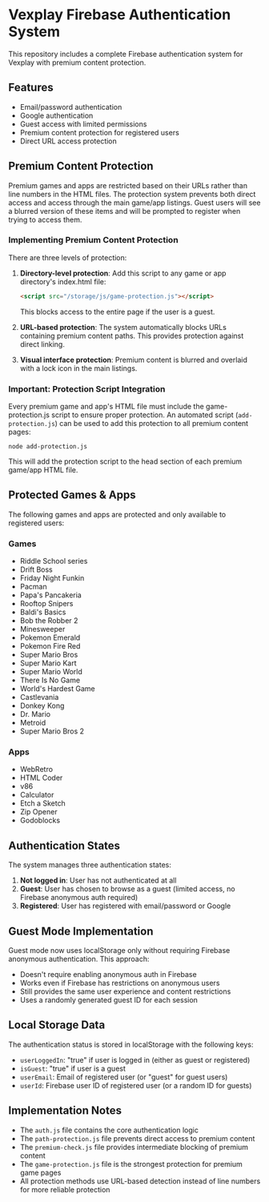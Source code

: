 # Vexplay Firebase Authentication System

This repository includes a complete Firebase authentication system for Vexplay with premium content protection.

## Features

- Email/password authentication
- Google authentication
- Guest access with limited permissions
- Premium content protection for registered users
- Direct URL access protection

## Premium Content Protection

Premium games and apps are restricted based on their URLs rather than line numbers in the HTML files. The protection system prevents both direct access and access through the main game/app listings. Guest users will see a blurred version of these items and will be prompted to register when trying to access them.

### Implementing Premium Content Protection

There are three levels of protection:

1. **Directory-level protection**: Add this script to any game or app directory's index.html file:
   ```html
   <script src="/storage/js/game-protection.js"></script>
   ```
   This blocks access to the entire page if the user is a guest.

2. **URL-based protection**: The system automatically blocks URLs containing premium content paths. This provides protection against direct linking.

3. **Visual interface protection**: Premium content is blurred and overlaid with a lock icon in the main listings.

### Important: Protection Script Integration

Every premium game and app's HTML file must include the game-protection.js script to ensure proper protection. An automated script (`add-protection.js`) can be used to add this protection to all premium content pages:

```
node add-protection.js
```

This will add the protection script to the head section of each premium game/app HTML file.

## Protected Games & Apps

The following games and apps are protected and only available to registered users:

### Games
- Riddle School series
- Drift Boss
- Friday Night Funkin
- Pacman
- Papa's Pancakeria
- Rooftop Snipers
- Baldi's Basics
- Bob the Robber 2
- Minesweeper
- Pokemon Emerald
- Pokemon Fire Red
- Super Mario Bros
- Super Mario Kart
- Super Mario World
- There Is No Game
- World's Hardest Game
- Castlevania
- Donkey Kong
- Dr. Mario
- Metroid
- Super Mario Bros 2

### Apps
- WebRetro
- HTML Coder
- v86
- Calculator
- Etch a Sketch
- Zip Opener
- Godoblocks

## Authentication States

The system manages three authentication states:

1. **Not logged in**: User has not authenticated at all
2. **Guest**: User has chosen to browse as a guest (limited access, no Firebase anonymous auth required)
3. **Registered**: User has registered with email/password or Google

## Guest Mode Implementation

Guest mode now uses localStorage only without requiring Firebase anonymous authentication. This approach:
- Doesn't require enabling anonymous auth in Firebase
- Works even if Firebase has restrictions on anonymous users
- Still provides the same user experience and content restrictions
- Uses a randomly generated guest ID for each session

## Local Storage Data

The authentication status is stored in localStorage with the following keys:

- `userLoggedIn`: "true" if user is logged in (either as guest or registered)
- `isGuest`: "true" if user is a guest
- `userEmail`: Email of registered user (or "guest" for guest users)
- `userId`: Firebase user ID of registered user (or a random ID for guests)

## Implementation Notes

- The `auth.js` file contains the core authentication logic
- The `path-protection.js` file prevents direct access to premium content 
- The `premium-check.js` file provides intermediate blocking of premium content
- The `game-protection.js` file is the strongest protection for premium game pages
- All protection methods use URL-based detection instead of line numbers for more reliable protection 
